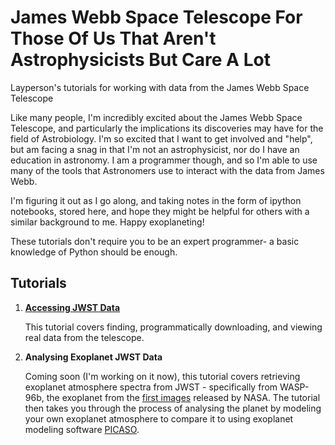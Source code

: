 # James Webb Space Telescope For Those Of Us That Aren't Astrophysicists But Care A Lot
Layperson's tutorials for working with data from the James Webb Space Telescope

Like many people, I'm incredibly excited about the James Webb Space Telescope, and particularly the implications its discoveries may have for the field of Astrobiology. I'm so excited that I want to get involved and "help", but am facing a snag in that I'm not an astrophysicist, nor do I have an education in astronomy. I am a programmer though, and so I'm able to use many of the tools that Astronomers use to interact with the data from James Webb. 

I'm figuring it out as I go along, and taking notes in the form of ipython notebooks, stored here, and hope they might be helpful for others with a similar background to me. Happy exoplaneting!

These tutorials don't require you to be an expert programmer- a basic knowledge of Python should be enough.

## Tutorials

1. [__Accessing JWST Data__](https://github.com/Kappibw/JWST/blob/main/1_accessing_jwst_data.ipynb)

    This tutorial covers finding, programmatically downloading, and viewing real data from the telescope.
  
2. __Analysing Exoplanet JWST Data__

    Coming soon (I'm working on it now), this tutorial covers retrieving exoplanet atmosphere spectra from JWST - specifically from WASP-96b, the exoplanet from the [first images](https://www.nasa.gov/image-feature/goddard/2022/nasa-s-webb-reveals-steamy-atmosphere-of-distant-planet-in-detail) released by NASA. The tutorial then takes you through the process of analysing the planet by modeling your own exoplanet atmosphere to compare it to using exoplanet modeling software [PICASO](https://natashabatalha.github.io/picaso/).
